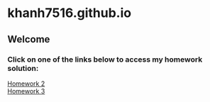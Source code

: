 # khanh7516.github.io
## Welcome  
### Click on one of the links below to access my homework solution:  

[Homework 2](https://khanh7516.github.io/bai-tap-ve-nha-02/)  
[Homework 3](https://khanh7516.github.io/bai-tap-ve-nha-03/)
